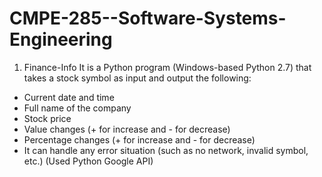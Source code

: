 # CMPE-285--Software-Systems-Engineering

01. Finance-Info
It is a Python program (Windows-based Python 2.7) that takes a stock symbol as input and output the following:
 - Current date and time
 - Full name of the company
 - Stock price
 - Value changes (+ for increase and - for decrease)
 - Percentage changes (+ for increase and - for decrease)
 - It can handle any error situation (such as no network, invalid symbol, etc.)
 (Used Python Google API)
 
